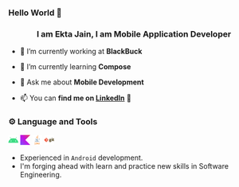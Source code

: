 ### Hello World 👋


<h3 align="center">I am Ekta Jain, I am Mobile Application Developer</h3>



- 🔭 I’m currently working at **BlackBuck**

- 🌱 I’m currently learning  **Compose**

- 💬 Ask me about **Mobile Development**

- 📫 You can **find me on [LinkedIn](https://www.linkedin.com/in/ekta-jain-androiddeveloper/)**  👋



### :gear: Language and Tools 

<code><img height="20" src="https://raw.githubusercontent.com/github/explore/5c058a388828bb5fde0bcafd4bc867b5bb3f26f3/topics/android/android.png"></code>
<code><img height="20" src="https://raw.githubusercontent.com/github/explore/80688e429a7d4ef2fca1e82350fe8e3517d3494d/topics/kotlin/kotlin.png"></code>
<code><img height="20" src="https://raw.githubusercontent.com/github/explore/80688e429a7d4ef2fca1e82350fe8e3517d3494d/topics/java/java.png"></code>
<code><img height="20" src="https://raw.githubusercontent.com/github/explore/80688e429a7d4ef2fca1e82350fe8e3517d3494d/topics/git/git.png"></code>

* Experienced in `Android` development.
* I'm forging ahead with learn and practice new skills in Software Engineering.

